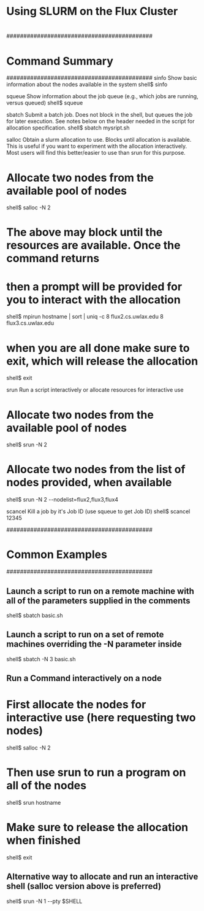 #
# Using SLURM on the Flux Cluster
#


###########################################
# Command Summary
###########################################
sinfo
  Show basic information about the nodes available in the system
  shell$ sinfo

squeue
  Show information about the job queue (e.g., which jobs are running, versus queued)
  shell$ squeue

sbatch
  Submit a batch job. Does not block in the shell, but queues the job for later execution.
  See notes below on the header needed in the script for allocation specification.
  shell$ sbatch mysript.sh

salloc
  Obtain a slurm allocation to use. Blocks until allocation is available.
  This is useful if you want to experiment with the allocation interactively.
  Most users will find this better/easier to use than srun for this purpose.
  # Allocate two nodes from the available pool of nodes
  shell$ salloc -N 2
  # The above may block until the resources are available. Once the command returns
  # then a prompt will be provided for you to interact with the allocation
  shell$ mpirun hostname | sort | uniq -c
      8 flux2.cs.uwlax.edu
      8 flux3.cs.uwlax.edu
  # when you are all done make sure to exit, which will release the allocation
  shell$ exit

srun
  Run a script interactively or allocate resources for interactive use
  # Allocate two nodes from the available pool of nodes
  shell$ srun -N 2
  # Allocate two nodes from the list of nodes provided, when available
  shell$ srun -N 2 --nodelist=flux2,flux3,flux4

scancel
  Kill a job by it's Job ID (use squeue to get Job ID)
  shell$ scancel 12345



###########################################
# Common Examples
###########################################

## Launch a script to run on a remote machine with all of the parameters supplied in the comments
  shell$ sbatch basic.sh

## Launch a script to run on a set of remote machines overriding the -N parameter inside
  shell$ sbatch -N 3 basic.sh


## Run a Command interactively on a node
  # First allocate the nodes for interactive use (here requesting two nodes)
  shell$ salloc -N 2

  # Then use srun to run a program on all of the nodes
  shell$ srun hostname

  # Make sure to release the allocation when finished
  shell$ exit


## Alternative way to allocate and run an interactive shell (salloc version above is preferred)
  shell$ srun -N 1 --pty $SHELL
